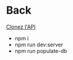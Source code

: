# Back

[Clonez l'API](https://github.com/OpenClassrooms-Student-Center/Project-10-Bank-API)

-   npm i
-   npm run dev:server
-   npm run populate-db
